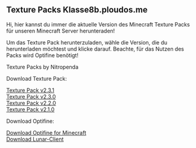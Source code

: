 ## Texture Packs Klasse8b.ploudos.me

Hi, hier kannst du immer die aktuelle Version des Minecraft Texture Packs für unseren Minecraft Server herunteraden!

Um das Texture Pack herunterzuladen, wähle die Version, die du herunterladen möchtest und klicke darauf. Beachte, für das Nutzen des Packs wird Optifine benötigt!


Texture Packs by Nitropenda

Download Texture Pack:

[Texture Pack v2.3.1]()     
[Texture Pack v2.3.0](https://nitropenda.github.io/Klasse8b-V2.3.0/)                         
[Texture Pack v2.2.0]()                          
[Texture Pack v2.1.0]()                         
                        
Download Optifine:

[Download Optifine for Minecraft](https://optifine.net/downloads)             
[Download Lunar-Client](https://www.lunarclient.com/download/)
